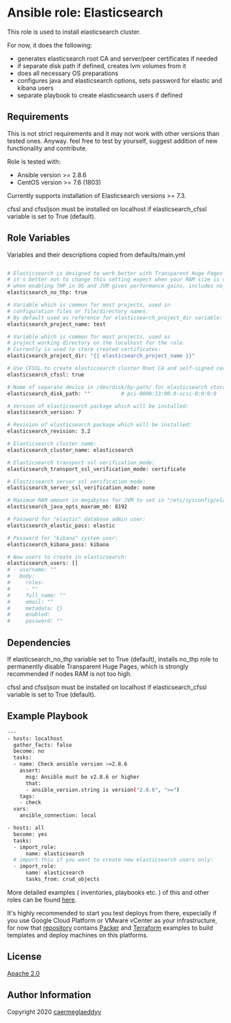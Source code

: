 Ansible role: Elasticsearch
=========

This role is used to install elasticsearch cluster.

For now, it does the following:
- generates elasticsearch root CA and server/peer certificates if needed
- if separate disk path if defined, creates lvm volumes from it
- does all necessary OS preparations
- configures java and elasticsearch options, sets password for elastic and kibana users
- separate playbook to create elasticsearch users if defined
	

Requirements
------------

This is not strict requirements and it may not work with other versions than tested ones.
Anyway. feel free to test by yourself, suggest addition of new functionality and contribute.

Role is tested with:
- Ansible version >= 2.8.6
- CentOS version >= 7.6 (1803)

Currently supports installation of Elasticsearch versions >= 7.3.

cfssl and cfssljson must be installed on localhost if elasticsearch_cfssl variable is set to True (default).


Role Variables
--------------

Variables and their descriptions copied from defaults/main.yml

```bash

# Elasticsearch is designed to work better with Transparent Huge Pages turned off
# it's better not to change this setting expect when your RAM size is very large,
# when enabling THP in OS and JVM gives performance gains, includes no_thp role as dependency:
elasticsearch_no_thp: true

# Variable which is common for most projects, used in
# configuration files or file/directory names.
# By default used as reference for elasticsearch_project_dir variable:
elasticsearch_project_name: test

# Variable which is common for most projects, used as
# project working directory on the localhost for the role.
# Currently is used to store created certificates:
elasticsearch_project_dir: "{{ elasticsearch_project_name }}"

# Use CFSSL to create elasticsearch cluster Root CA and self-signed certificates:
elasticsearch_cfssl: true

# Name of separate device in /dev/disk/by-path/ for elasticsearch storage:
elasticsearch_disk_path: ""          # pci-0000:13:00.0-scsi-0:0:0:0

# Version of elasticsearch package which will be installed:
elasticsearch_version: 7

# Revision of elasticsearch package which will be installed:
elasticsearch_revision: 3.2

# Elasticsearch cluster name:
elasticsearch_cluster_name: elasticsearch

# Elasticsearch transport ssl verification mode:
elasticsearch_transport_ssl_verification_mode: certificate

# Elasticsearch server ssl verification mode:
elasticsearch_server_ssl_verification_mode: none

# Maximum RAM amount in megabytes for JVM to set in "/etc/sysconfig/elasticsearch" file:
elasticsearch_java_opts_maxram_mb: 8192

# Password for "elastic" database admin user:
elasticsearch_elastic_pass: elastic

# Password for "kibana" system user:
elasticsearch_kibana_pass: kibana

# New users to create in elasticsearch:
elasticsearch_users: []
# - username: ""
#   body:
#     roles:
#     - ""
#     full_name: ""
#     email: ""
#     metadata: {}
#     enabled:
#     password: ""

```


Dependencies
------------

If elasticsearch_no_thp variable set to True (default), installs no_thp role to permanently disable Transparent Huge Pages, which is strongly recommended if nodes RAM is not too high.

cfssl and cfssljson must be installed on localhost if elasticsearch_cfssl variable is set to True (default).


Example Playbook
----------------

```bash
---
- hosts: localhost
  gather_facts: false
  become: no
  tasks:
  - name: Check ansible version >=2.8.6
    assert:
      msg: Ansible must be v2.8.6 or higher
      that:
      - ansible_version.string is version("2.8.6", ">=")
    tags:
    - check
  vars:
    ansible_connection: local

- hosts: all
  become: yes
  tasks:
  - import_role:
      name: elasticsearch
  # import this if you want to create new elasticsearch users only:
  - import_role:
      name: elasticsearch
      tasks_from: crud_objects

```

More detailed examples ( inventories, playbooks etc. ) of this and other roles can be found [here](https://github.com/caermeglaeddyv/examples/tree/dev/ansible).

It's highly recommended to start you test deploys from there, especially if you use Google Cloud Platform or VMware vCenter as your infrastructure, for now that [repository](https://github.com/caermeglaeddyv/examples) contains [Packer](https://github.com/caermeglaeddyv/examples/tree/dev/packer) and [Terraform](https://github.com/caermeglaeddyv/examples/tree/dev/terraform) examples to build templates and deploy machines on this platforms.


License
-------

[Apache 2.0](https://github.com/caermeglaeddyv/ansible-role-elasticsearch/blob/dev/LICENSE)


Author Information
------------------

Copyright 2020 [caermeglaeddyv](https://github.com/caermeglaeddyv)
